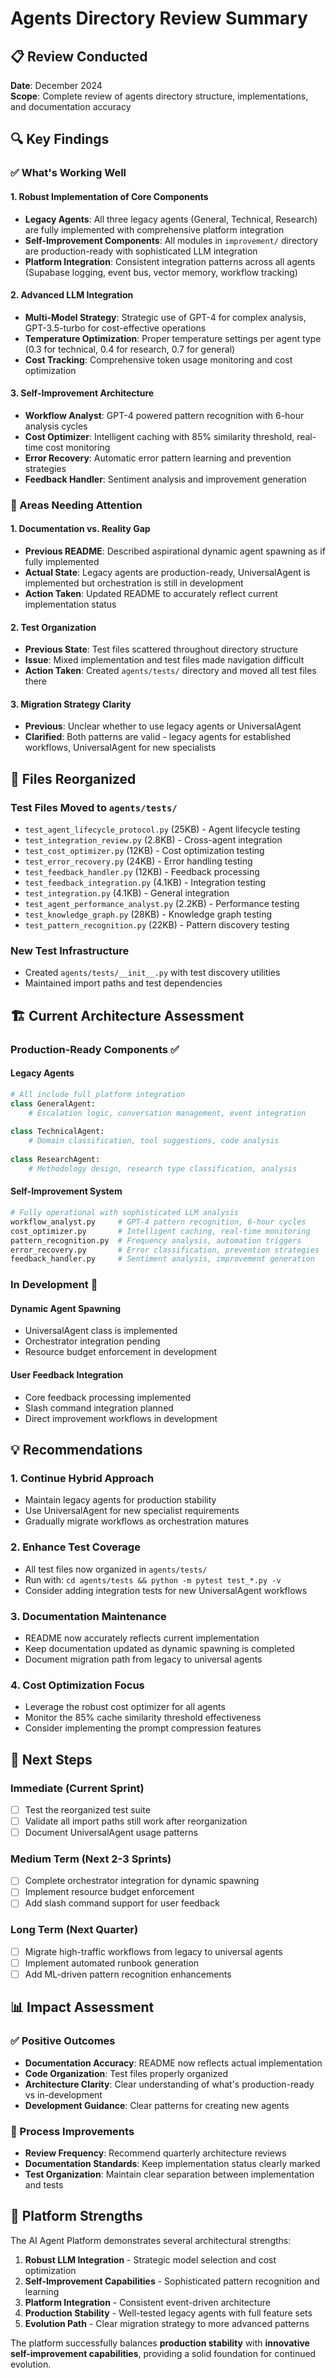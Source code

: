 # Agents Directory Review Summary

## 📋 Review Conducted
**Date**: December 2024  
**Scope**: Complete review of agents directory structure, implementations, and documentation accuracy

## 🔍 Key Findings

### ✅ What's Working Well

#### 1. **Robust Implementation of Core Components**
- **Legacy Agents**: All three legacy agents (General, Technical, Research) are fully implemented with comprehensive platform integration
- **Self-Improvement Components**: All modules in `improvement/` directory are production-ready with sophisticated LLM integration
- **Platform Integration**: Consistent integration patterns across all agents (Supabase logging, event bus, vector memory, workflow tracking)

#### 2. **Advanced LLM Integration**
- **Multi-Model Strategy**: Strategic use of GPT-4 for complex analysis, GPT-3.5-turbo for cost-effective operations
- **Temperature Optimization**: Proper temperature settings per agent type (0.3 for technical, 0.4 for research, 0.7 for general)
- **Cost Tracking**: Comprehensive token usage monitoring and cost optimization

#### 3. **Self-Improvement Architecture**
- **Workflow Analyst**: GPT-4 powered pattern recognition with 6-hour analysis cycles
- **Cost Optimizer**: Intelligent caching with 85% similarity threshold, real-time cost monitoring
- **Error Recovery**: Automatic error pattern learning and prevention strategies
- **Feedback Handler**: Sentiment analysis and improvement generation

### 🚧 Areas Needing Attention

#### 1. **Documentation vs. Reality Gap**
- **Previous README**: Described aspirational dynamic agent spawning as if fully implemented
- **Actual State**: Legacy agents are production-ready, UniversalAgent is implemented but orchestration is still in development
- **Action Taken**: Updated README to accurately reflect current implementation status

#### 2. **Test Organization**
- **Previous State**: Test files scattered throughout directory structure
- **Issue**: Mixed implementation and test files made navigation difficult
- **Action Taken**: Created `agents/tests/` directory and moved all test files there

#### 3. **Migration Strategy Clarity**
- **Previous**: Unclear whether to use legacy agents or UniversalAgent
- **Clarified**: Both patterns are valid - legacy agents for established workflows, UniversalAgent for new specialists

## 📁 Files Reorganized

### Test Files Moved to `agents/tests/`
- `test_agent_lifecycle_protocol.py` (25KB) - Agent lifecycle testing
- `test_integration_review.py` (2.8KB) - Cross-agent integration
- `test_cost_optimizer.py` (12KB) - Cost optimization testing
- `test_error_recovery.py` (24KB) - Error handling testing
- `test_feedback_handler.py` (12KB) - Feedback processing
- `test_feedback_integration.py` (4.1KB) - Integration testing
- `test_integration.py` (4.1KB) - General integration
- `test_agent_performance_analyst.py` (2.2KB) - Performance testing
- `test_knowledge_graph.py` (28KB) - Knowledge graph testing
- `test_pattern_recognition.py` (22KB) - Pattern discovery testing

### New Test Infrastructure
- Created `agents/tests/__init__.py` with test discovery utilities
- Maintained import paths and test dependencies

## 🏗️ Current Architecture Assessment

### Production-Ready Components ✅

#### Legacy Agents
```python
# All include full platform integration
class GeneralAgent:
    # Escalation logic, conversation management, event integration
    
class TechnicalAgent:
    # Domain classification, tool suggestions, code analysis
    
class ResearchAgent:
    # Methodology design, research type classification, analysis
```

#### Self-Improvement System
```python
# Fully operational with sophisticated LLM analysis
workflow_analyst.py     # GPT-4 pattern recognition, 6-hour cycles
cost_optimizer.py       # Intelligent caching, real-time monitoring  
pattern_recognition.py  # Frequency analysis, automation triggers
error_recovery.py       # Error classification, prevention strategies
feedback_handler.py     # Sentiment analysis, improvement generation
```

### In Development 🚧

#### Dynamic Agent Spawning
- UniversalAgent class is implemented
- Orchestrator integration pending
- Resource budget enforcement in development

#### User Feedback Integration
- Core feedback processing implemented
- Slash command integration planned
- Direct improvement workflows in development

## 💡 Recommendations

### 1. **Continue Hybrid Approach**
- Maintain legacy agents for production stability
- Use UniversalAgent for new specialist requirements
- Gradually migrate workflows as orchestration matures

### 2. **Enhance Test Coverage**
- All test files now organized in `agents/tests/`
- Run with: `cd agents/tests && python -m pytest test_*.py -v`
- Consider adding integration tests for new UniversalAgent workflows

### 3. **Documentation Maintenance**
- README now accurately reflects current implementation
- Keep documentation updated as dynamic spawning is completed
- Document migration path from legacy to universal agents

### 4. **Cost Optimization Focus**
- Leverage the robust cost optimizer for all agents
- Monitor the 85% cache similarity threshold effectiveness
- Consider implementing the prompt compression features

## 🎯 Next Steps

### Immediate (Current Sprint)
- [ ] Test the reorganized test suite
- [ ] Validate all import paths still work after reorganization
- [ ] Document UniversalAgent usage patterns

### Medium Term (Next 2-3 Sprints)
- [ ] Complete orchestrator integration for dynamic spawning
- [ ] Implement resource budget enforcement
- [ ] Add slash command support for user feedback

### Long Term (Next Quarter)
- [ ] Migrate high-traffic workflows from legacy to universal agents
- [ ] Implement automated runbook generation
- [ ] Add ML-driven pattern recognition enhancements

## 📊 Impact Assessment

### ✅ Positive Outcomes
- **Documentation Accuracy**: README now reflects actual implementation
- **Code Organization**: Test files properly organized
- **Architecture Clarity**: Clear understanding of what's production-ready vs in-development
- **Development Guidance**: Clear patterns for creating new agents

### 🔄 Process Improvements
- **Review Frequency**: Recommend quarterly architecture reviews
- **Documentation Standards**: Keep implementation status clearly marked
- **Test Organization**: Maintain clear separation between implementation and tests

## 🚀 Platform Strengths

The AI Agent Platform demonstrates several architectural strengths:

1. **Robust LLM Integration** - Strategic model selection and cost optimization
2. **Self-Improvement Capabilities** - Sophisticated pattern recognition and learning
3. **Platform Integration** - Consistent event-driven architecture
4. **Production Stability** - Well-tested legacy agents with full feature sets
5. **Evolution Path** - Clear migration strategy to more advanced patterns

The platform successfully balances **production stability** with **innovative self-improvement capabilities**, providing a solid foundation for continued evolution. 